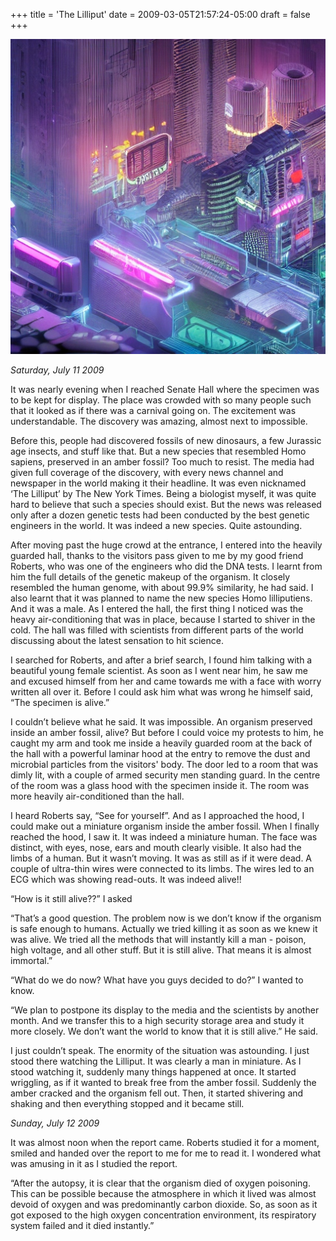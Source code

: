 +++
title = 'The Lilliput'
date = 2009-03-05T21:57:24-05:00
draft = false
+++

![lilliput](../images/lilliput.jpg)

*Saturday, July 11 2009*

It was nearly evening when I reached Senate Hall where the specimen was to be kept for display. The place was crowded with so many people such that it looked as if there was a carnival going on. The excitement was understandable. The discovery was amazing, almost next to impossible.

Before this, people had discovered fossils of new dinosaurs, a few Jurassic age insects, and stuff like that. But a new species that resembled Homo sapiens, preserved in an amber fossil? Too much to resist. The media had given full coverage of the discovery, with every news channel and newspaper in the world making it their headline. It was even nicknamed ‘The Lilliput’ by The New York Times. Being a biologist myself, it was quite hard to believe that such a species should exist. But the news was released only after a dozen genetic tests had been conducted by the best genetic engineers in the world. It was indeed a new species. Quite astounding.

After moving past the huge crowd at the entrance, I entered into the heavily guarded hall, thanks to the visitors pass given to me by my good friend Roberts, who was one of the engineers who did the DNA tests. I learnt from him the full details of the genetic makeup of the organism. It closely resembled the human genome, with about 99.9% similarity, he had said. I also learnt that it was planned to name the new species Homo lilliputiens. And it was a male. As I entered the hall, the first thing I noticed was the heavy air-conditioning that was in place, because I started to shiver in the cold. The hall was filled with scientists from different parts of the world discussing about the latest sensation to hit science.

I searched for Roberts, and after a brief search, I found him talking with a beautiful young female scientist. As soon as I went near him, he saw me and excused himself from her and came towards me with a face with worry written all over it. Before I could ask him what was wrong he himself said, “The specimen is alive.”

I couldn’t believe what he said. It was impossible. An organism preserved inside an amber fossil, alive? But before I could voice my protests to him, he caught my arm and took me inside a heavily guarded room at the back of the hall with a powerful laminar hood at the entry to remove the dust and microbial particles from the visitors' body. The door led to a room that was dimly lit, with a couple of armed security men standing guard. In the centre of the room was a glass hood with the specimen inside it. The room was more heavily air-conditioned than the hall.

I heard Roberts say, “See for yourself”. And as I approached the hood, I could make out a miniature organism inside the amber fossil. When I finally reached the hood, I saw it. It was indeed a miniature human. The face was distinct, with eyes, nose, ears and mouth clearly visible. It also had the limbs of a human. But it wasn’t moving. It was as still as if it were dead. A couple of ultra-thin wires were connected to its limbs. The wires led to an ECG which was showing read-outs. It was indeed alive!!

“How is it still alive??” I asked

“That’s a good question. The problem now is we don’t know if the organism is safe enough to humans. Actually we tried killing it as soon as we knew it was alive. We tried all the methods that will instantly kill a man - poison, high voltage, and all other stuff. But it is still alive. That means it is almost immortal.”

“What do we do now? What have you guys decided to do?” I wanted to know.

“We plan to postpone its display to the media and the scientists by another month. And we transfer this to a high security storage area and study it more closely. We don’t want the world to know that it is still alive.” He said.

I just couldn’t speak. The enormity of the situation was astounding. I just stood there watching the Lilliput. It was clearly a man in miniature. As I stood watching it, suddenly many things happened at once. It started wriggling, as if it wanted to break free from the amber fossil. Suddenly the amber cracked and the organism fell out. Then, it started shivering and shaking and then everything stopped and it became still.

*Sunday, July 12 2009*

It was almost noon when the report came. Roberts studied it for a moment, smiled and handed over the report to me for me to read it. I wondered what was amusing in it as I studied the report.

“After the autopsy, it is clear that the organism died of oxygen poisoning. This can be possible because the atmosphere in which it lived was almost devoid of oxygen and was predominantly carbon dioxide. So, as soon as it got exposed to the high oxygen concentration environment, its respiratory system failed and it died instantly.”